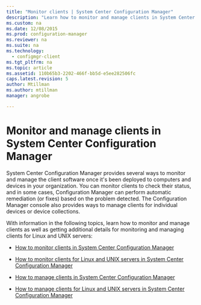 ```yaml
---
title: "Monitor clients | System Center Configuration Manager"
description: "Learn how to monitor and manage clients in System Center Configuration Manager."
ms.custom: na
ms.date: 12/08/2015
ms.prod: configuration-manager
ms.reviewer: na
ms.suite: na
ms.technology:
  - configmgr-client
ms.tgt_pltfrm: na
ms.topic: article
ms.assetid: 110b65b3-2202-466f-bb5d-e5ee282506fc
caps.latest.revision: 5
author: Mtillmanms.author: mtillmanmanager: angrobe

---
```

# Monitor and manage clients in System Center Configuration Manager
System Center Configuration Manager provides several ways to monitor and manage the client software once it's been deployed to computers and devices in your organization.  You can monitor clients to check their status, and in some cases, Configuration Manager can perform automatic remediation (or fixes) based on the problem detected. The  Configuration Manager console also provides ways to manage clients for individual devices or device collections.  

 With information in the following topics, learn how to monitor and manage clients as well as getting additional details for monitoring and managing clients for Linux and UNIX servers:  

-   [How to monitor clients in System Center Configuration Manager](../../../core/clients/manage/monitor-clients.md)  

-   [How to monitor clients for Linux and UNIX servers in System Center Configuration Manager](../../../core/clients/manage/monitor-clients-for-linux-and-unix-servers.md)  

-   [How to manage clients in System Center Configuration Manager](../../../core/clients/manage/manage-clients.md)  

-   [How to manage clients for Linux and UNIX servers in System Center Configuration Manager](../../../core/clients/manage/manage-clients-for-linux-and-unix-servers.md)  
